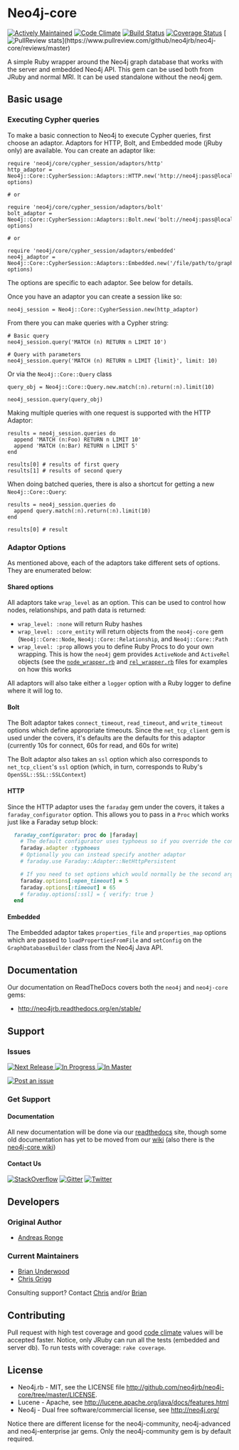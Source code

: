 # Neo4j-core

[![Actively Maintained](https://img.shields.io/badge/Maintenance%20Level-Actively%20Maintained-green.svg)](https://gist.github.com/cheerfulstoic/d107229326a01ff0f333a1d3476e068d)
[![Code Climate](https://codeclimate.com/github/neo4jrb/neo4j-core.svg)](https://codeclimate.com/github/neo4jrb/neo4j-core)
[![Build Status](https://travis-ci.org/neo4jrb/neo4j-core.svg)](https://travis-ci.org/neo4jrb/neo4j-core)
[![Coverage Status](https://coveralls.io/repos/neo4jrb/neo4j-core/badge.svg?branch=master)](https://coveralls.io/r/neo4jrb/neo4j-core?branch=master)
[![PullReview stats](https://www.pullreview.com/github/neo4jrb/neo4j-core/badges/master.svg?)](https://www.pullreview.com/github/neo4jrb/neo4j-core/reviews/master)

A simple Ruby wrapper around the Neo4j graph database that works with the server and embedded Neo4j API. This gem can be used both from JRuby and normal MRI.
It can be used standalone without the neo4j gem.

## Basic usage

### Executing Cypher queries

To make a basic connection to Neo4j to execute Cypher queries, first choose an adaptor.  Adaptors for HTTP, Bolt, and Embedded mode (jRuby only) are available.  You can create an adaptor like:

    require 'neo4j/core/cypher_session/adaptors/http'
    http_adaptor = Neo4j::Core::CypherSession::Adaptors::HTTP.new('http://neo4j:pass@localhost:7474', options)

    # or

    require 'neo4j/core/cypher_session/adaptors/bolt'
    bolt_adaptor = Neo4j::Core::CypherSession::Adaptors::Bolt.new('bolt://neo4j:pass@localhost:7687', options)

    # or

    require 'neo4j/core/cypher_session/adaptors/embedded'
    neo4j_adaptor = Neo4j::Core::CypherSession::Adaptors::Embedded.new('/file/path/to/graph.db', options)

The options are specific to each adaptor.  See below for details.

Once you have an adaptor you can create a session like so:

    neo4j_session = Neo4j::Core::CypherSession.new(http_adaptor)

From there you can make queries with a Cypher string:

    # Basic query
    neo4j_session.query('MATCH (n) RETURN n LIMIT 10')

    # Query with parameters
    neo4j_session.query('MATCH (n) RETURN n LIMIT {limit}', limit: 10)

Or via the `Neo4j::Core::Query` class

    query_obj = Neo4j::Core::Query.new.match(:n).return(:n).limit(10)

    neo4j_session.query(query_obj)

Making multiple queries with one request is supported with the HTTP Adaptor:

    results = neo4j_session.queries do
      append 'MATCH (n:Foo) RETURN n LIMIT 10'
      append 'MATCH (n:Bar) RETURN n LIMIT 5'
    end

    results[0] # results of first query
    results[1] # results of second query

When doing batched queries, there is also a shortcut for getting a new `Neo4j::Core::Query`:

    results = neo4j_session.queries do
      append query.match(:n).return(:n).limit(10)
    end

    results[0] # result

### Adaptor Options

As mentioned above, each of the adaptors take different sets of options.  They are enumerated below:

#### Shared options

All adaptors take `wrap_level` as an option.  This can be used to control how nodes, relationships, and path data is returned:

 * `wrap_level: :none` will return Ruby hashes
 * `wrap_level: :core_entity` will return objects from the `neo4j-core` gem (`Neo4j::Core::Node`, `Neo4j::Core::Relationship`, and `Neo4j::Core::Path`
 * `wrap_level: :prop` allows you to define Ruby Procs to do your own wrapping.  This is how the `neo4j` gem provides `ActiveNode` and `ActiveRel` objects (see the [`node_wrapper.rb`](https://github.com/neo4jrb/neo4j/blob/master/lib/neo4j/active_node/node_wrapper.rb) and [`rel_wrapper.rb`](https://github.com/neo4jrb/neo4j/blob/master/lib/neo4j/active_rel/rel_wrapper.rb) files for examples on how this works

All adaptors will also take either a `logger` option with a Ruby logger to define where it will log to.

#### Bolt

The Bolt adaptor takes `connect_timeout`, `read_timeout`, and `write_timeout` options which define appropriate timeouts.  Since the `net_tcp_client` gem is used under the covers, it's defaults are the defaults for this adaptor (currently 10s for connect, 60s for read, and 60s for write)

The Bolt adaptor also takes an `ssl` option which also corresponds to `net_tcp_client`'s `ssl` option (which, in turn, corresponds to Ruby's `OpenSSL::SSL::SSLContext`)

#### HTTP

Since the HTTP adaptor uses the `faraday` gem under the covers, it takes a `faraday_configurator` option.  This allows you to pass in a `Proc` which works just like a Faraday setup block:

```ruby
  faraday_configurator: proc do |faraday|
    # The default configurator uses typhoeus so if you override the configurator you must specify this
    faraday.adapter :typhoeus
    # Optionally you can instead specify another adaptor
    # faraday.use Faraday::Adapter::NetHttpPersistent

    # If you need to set options which would normally be the second argument of `Faraday.new`, you can do the following:
    faraday.options[:open_timeout] = 5
    faraday.options[:timeout] = 65
    # faraday.options[:ssl] = { verify: true }
  end
```

#### Embedded

The Embedded adaptor takes `properties_file` and `properties_map` options which are passed to `loadPropertiesFromFile` and `setConfig` on the `GraphDatabaseBuilder` class from the Neo4j Java API.

## Documentation

Our documentation on ReadTheDocs covers both the `neo4j` and `neo4j-core` gems:

 * http://neo4jrb.readthedocs.org/en/stable/


## Support

### Issues

[![Next Release](https://badge.waffle.io/neo4jrb/neo4j-core.png?label=Next%20Release&title=Next%20Release) ![In Progress](https://badge.waffle.io/neo4jrb/neo4j-core.png?label=In%20Progress&title=In%20Progress) ![In Master](https://badge.waffle.io/neo4jrb/neo4j-core.png?label=In%20Master&title=In%20Master)](https://waffle.io/neo4jrb/neo4j-core)

[![Post an issue](https://img.shields.io/badge/Bug%3F-Post%20an%20issue!-blue.svg)](https://waffle.io/neo4jrb/neo4j-core)


### Get Support

#### Documentation

All new documentation will be done via our [readthedocs](http://neo4jrb.readthedocs.org) site, though some old documentation has yet to be moved from our [wiki](https://github.com/neo4jrb/neo4j/wiki) (also there is the [neo4j-core wiki](https://github.com/neo4jrb/neo4j-core/wiki))

#### Contact Us

[![StackOverflow](https://img.shields.io/badge/StackOverflow-Ask%20a%20question!-blue.svg)](http://stackoverflow.com/questions/ask?tags=neo4j.rb+neo4j+ruby)  [![Gitter](https://img.shields.io/badge/Gitter-Join%20our%20chat!-blue.svg)](https://gitter.im/neo4jrb/neo4j?utm_source=badge&utm_medium=badge&utm_campaign=pr-badge&utm_content=badge)  [![Twitter](https://img.shields.io/badge/Twitter-Tweet%20with%20us!-blue.svg)](https://twitter.com/neo4jrb)


## Developers

### Original Author

* [Andreas Ronge](https://github.com/andreasronge)

### Current Maintainers

* [Brian Underwood](https://github.com/cheerfulstoic)
* [Chris Grigg](https://github.com/subvertallchris)

Consulting support? Contact [Chris](http://subvertallmedia.com/) and/or [Brian](http://www.brian-underwood.codes/)

## Contributing

Pull request with high test coverage and good [code climate](https://codeclimate.com/github/neo4jrb/neo4j-core) values will be accepted faster.
Notice, only JRuby can run all the tests (embedded and server db). To run tests with coverage: `rake coverage`.

## License
* Neo4j.rb - MIT, see the LICENSE file http://github.com/neo4jrb/neo4j-core/tree/master/LICENSE.
* Lucene -  Apache, see http://lucene.apache.org/java/docs/features.html
* Neo4j - Dual free software/commercial license, see http://neo4j.org/

Notice there are different license for the neo4j-community, neo4j-advanced and neo4j-enterprise jar gems.
Only the neo4j-community gem is by default required.
